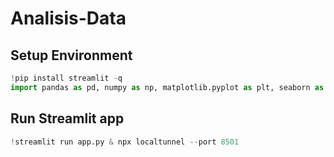 # Analisis-Data

## Setup Environment
```python
!pip install streamlit -q
import pandas as pd, numpy as np, matplotlib.pyplot as plt, seaborn as sns, streamlit as st
```
## Run Streamlit app
```python
!streamlit run app.py & npx localtunnel --port 8501
```
